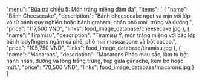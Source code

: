 "menu": "Bữa trà chiều 5: Món tráng miệng đậm đà",
"items": [
    {
    "name": "Bánh Cheesecake",
    "description": "Bánh cheesecake ngọt và mịn với lớp vỏ từ bánh quy nghiền hoặc bánh graham, nhân phô mai, trứng và đường.",
    "price": "117,500 VND",
    "links": food_image_database/cheesecake.jpg
    },
    {
    "name": "Tiramisu",
    "description": "Tiramisu Ý, món tráng miệng với các lớp bánh ladyfingers ngâm cà phê, phô mai mascarpone và bột cacao.",
    "price": "105,750 VND",
    "links": food_image_database/tiramisu.jpg
    },
    {
    "name": "Macarons",
    "description": "Macarons Pháp màu sắc, làm từ bột hạnh nhân, đường và lòng trắng trứng, kẹp giữa ganache, kem bơ hoặc mứt.",
    "price": "70,500 VND",
    "links": food_image_database/macarons.jpg
    }
]